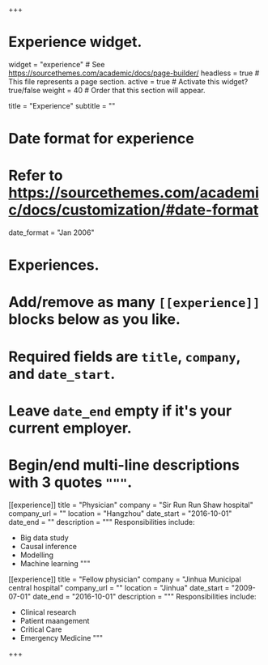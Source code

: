 +++
# Experience widget.
widget = "experience"  # See https://sourcethemes.com/academic/docs/page-builder/
headless = true  # This file represents a page section.
active = true  # Activate this widget? true/false
weight = 40  # Order that this section will appear.

title = "Experience"
subtitle = ""

# Date format for experience
#   Refer to https://sourcethemes.com/academic/docs/customization/#date-format
date_format = "Jan 2006"

# Experiences.
#   Add/remove as many `[[experience]]` blocks below as you like.
#   Required fields are `title`, `company`, and `date_start`.
#   Leave `date_end` empty if it's your current employer.
#   Begin/end multi-line descriptions with 3 quotes `"""`.
[[experience]]
  title = "Physician"
  company = "Sir Run Run Shaw hospital"
  company_url = ""
  location = "Hangzhou"
  date_start = "2016-10-01"
  date_end = ""
  description = """
  Responsibilities include: 
  
  * Big data study
  * Causal inference
  * Modelling
  * Machine learning
  """

[[experience]]
  title = "Fellow physician"
  company = "Jinhua Municipal central hospital"
  company_url = ""
  location = "Jinhua"
  date_start = "2009-07-01"
  date_end = "2016-10-01"
  description = """
  Responsibilities include: 
  
  * Clinical research
  * Patient maangement
  * Critical Care
  * Emergency Medicine
  """

+++
